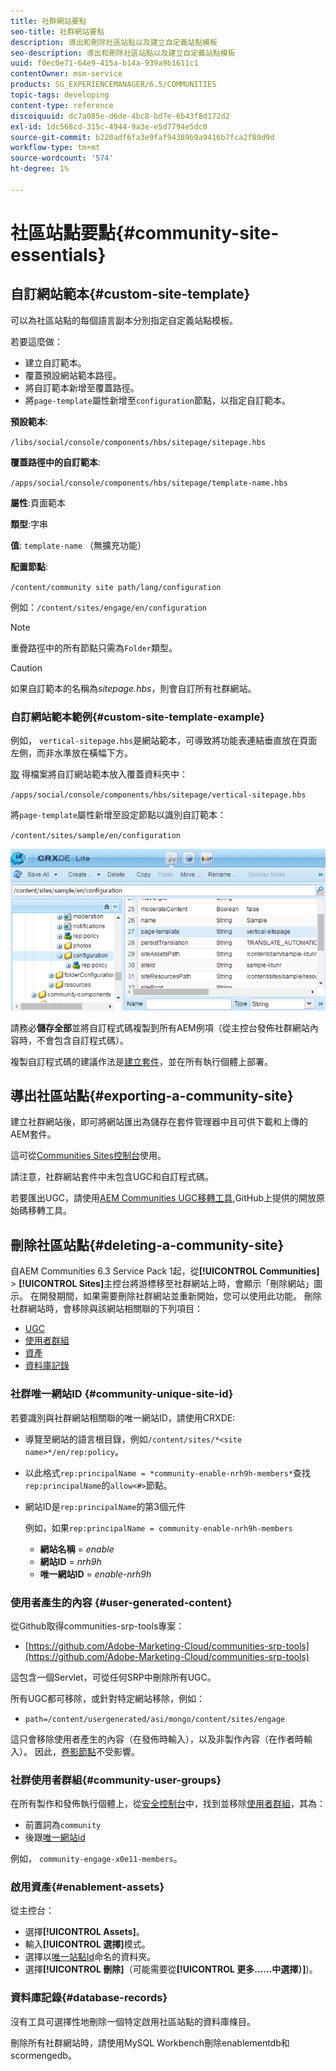 ```yaml
---
title: 社群網站要點
seo-title: 社群網站要點
description: 導出和刪除社區站點以及建立自定義站點模板
seo-description: 導出和刪除社區站點以及建立自定義站點模板
uuid: f0ec0e71-64e9-415a-b14a-939a9b1611c1
contentOwner: msm-service
products: SG_EXPERIENCEMANAGER/6.5/COMMUNITIES
topic-tags: developing
content-type: reference
discoiquuid: dc7a085e-d6de-4bc8-bd7e-6b43f8d172d2
exl-id: 1dc568cd-315c-4944-9a3e-e5d7794e5dc0
source-git-commit: b220adf6fa3e9faf94389b9a9416b7fca2f89d9d
workflow-type: tm+mt
source-wordcount: '574'
ht-degree: 1%

---
```


# 社區站點要點{#community-site-essentials}

## 自訂網站範本{#custom-site-template}

可以為社區站點的每個語言副本分別指定自定義站點模板。

若要這麼做：

* 建立自訂範本。
* 覆蓋預設網站範本路徑。
* 將自訂範本新增至覆蓋路徑。
* 將`page-template`屬性新增至`configuration`節點，以指定自訂範本。

**預設範本**:

`/libs/social/console/components/hbs/sitepage/sitepage.hbs`

**覆蓋路徑中的自訂範本**:

`/apps/social/console/components/hbs/sitepage/template-name.hbs`

**屬性**:頁面範本

**類型**:字串

**值**: `template-name` （無擴充功能）

**配置節點**:

`/content/community site path/lang/configuration`

例如：`/content/sites/engage/en/configuration`

>[!NOTE]
>
>重疊路徑中的所有節點只需為`Folder`類型。

>[!CAUTION]
>
>如果自訂範本的名稱為&#x200B;*sitepage.hbs*，則會自訂所有社群網站。

### 自訂網站範本範例{#custom-site-template-example}

例如， `vertical-sitepage.hbs`是網站範本，可導致將功能表連結垂直放在頁面左側，而非水準放在橫幅下方。

[取](assets/vertical-sitepage.hbs)
得檔案將自訂網站範本放入覆蓋資料夾中：

`/apps/social/console/components/hbs/sitepage/vertical-sitepage.hbs`

將`page-template`屬性新增至設定節點以識別自訂範本：

`/content/sites/sample/en/configuration`

![crxde-siteconfiguration](assets/crxde-siteconfiguration.png)

請務必&#x200B;**儲存全部**&#x200B;並將自訂程式碼複製到所有AEM例項（從主控台發佈社群網站內容時，不會包含自訂程式碼）。

複製自訂程式碼的建議作法是[建立套件](../../help/sites-administering/package-manager.md#creating-a-new-package)，並在所有執行個體上部署。

## 導出社區站點{#exporting-a-community-site}

建立社群網站後，即可將網站匯出為儲存在套件管理器中且可供下載和上傳的AEM套件。

這可從[Communities Sites控制台](sites-console.md#exporting-the-site)使用。

請注意，社群網站套件中未包含UGC和自訂程式碼。

若要匯出UGC，請使用[AEM Communities UGC移轉工具](https://github.com/Adobe-Marketing-Cloud/communities-ugc-migration),GitHub上提供的開放原始碼移轉工具。

## 刪除社區站點{#deleting-a-community-site}

自AEM Communities 6.3 Service Pack 1起，從&#x200B;**[!UICONTROL Communities]** > **[!UICONTROL Sites]**&#x200B;主控台將游標移至社群網站上時，會顯示「刪除網站」圖示。 在開發期間，如果需要刪除社群網站並重新開始，您可以使用此功能。 刪除社群網站時，會移除與該網站相關聯的下列項目：

* [UGC](#user-generated-content)
* [使用者群組](#community-user-groups)
* [資產](#enablement-assets)
* [資料庫記錄](#database-records)

### 社群唯一網站ID {#community-unique-site-id}

若要識別與社群網站相關聯的唯一網站ID，請使用CRXDE:

* 導覽至網站的語言根目錄，例如`/content/sites/*<site name>*/en/rep:policy`。

* 以此格式`rep:principalName = *community-enable-nrh9h-members*`查找`rep:principalName`的`allow<#>`節點。

* 網站ID是`rep:principalName`的第3個元件

   例如，如果`rep:principalName = community-enable-nrh9h-members`

   * **網站名稱**  =  *enable*
   * **網站ID**  =  *nrh9h*
   * **唯一網站ID**  =  *enable-nrh9h*

### 使用者產生的內容 {#user-generated-content}

從Github取得communities-srp-tools專案：

* [https://github.com/Adobe-Marketing-Cloud/communities-srp-tools](https://github.com/Adobe-Marketing-Cloud/communities-srp-tools)

這包含一個Servlet，可從任何SRP中刪除所有UGC。

所有UGC都可移除，或針對特定網站移除，例如：

* `path=/content/usergenerated/asi/mongo/content/sites/engage`

這只會移除使用者產生的內容（在發佈時輸入），以及非製作內容（在作者時輸入）。 因此，[卷影節點](srp.md#shadownodes)不受影響。

### 社群使用者群組{#community-user-groups}

在所有製作和發佈執行個體上，從[安全控制台](../../help/sites-administering/security.md)中，找到並移除[使用者群組](users.md)，其為：

* 前置詞為`community`
* 後跟[唯一網站id](#community-unique-site-id)

例如， `community-engage-x0e11-members`。

### 啟用資產{#enablement-assets}

從主控台：

* 選擇&#x200B;**[!UICONTROL Assets]**。
* 輸入&#x200B;**[!UICONTROL 選擇]**&#x200B;模式。
* 選擇以[唯一站點Id](#community-unique-site-id)命名的資料夾。
* 選擇&#x200B;**[!UICONTROL 刪除]**（可能需要從&#x200B;**[!UICONTROL 更多……中選擇）]**)。

### 資料庫記錄{#database-records}

沒有工具可選擇性地刪除一個特定啟用社區站點的資料庫條目。

刪除所有社群網站時，請使用MySQL Workbench刪除enablementdb和scormengedb。
